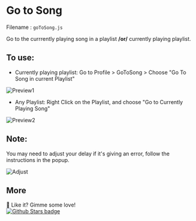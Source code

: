 # Go to Song
Filename : `goToSong.js`

Go to the currrently playing song in a playlist **/or/** currently playing playlist.

## To use:

* Currently playing playlist: Go to Profile > GoToSong > Choose "Go To Song in current Playlist" 

![Preview1](https://raw.githubusercontent.com/huhridge/huh-spicetify-extensions/main/goToSong/preview1.jpg)

* Any Playlist: Right Click on the Playlist, and choose "Go to Currently Playing Song"

![Preview2](https://raw.githubusercontent.com/huhridge/huh-spicetify-extensions/main/goToSong/preview2.jpg)

## Note:
You may need to adjust your delay if it's giving an error, follow the instructions in the popup.

![Adjust](https://raw.githubusercontent.com/huhridge/huh-spicetify-extensions/main/goToSong/adjust.jpg)

## More
🌟 Like it? Gimme some love!    
[![Github Stars badge](https://img.shields.io/github/stars/huhridge/huh-spicetify-extensions?logo=github&style=social)](https://github.com/huhridge/huh-spicetify-extensions/)

